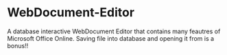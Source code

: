 # WebDocument-Editor
A database interactive WebDocument Editor that contains many feautres of Microsoft Office Online. Saving file into database and opening it from is a bonus!!
